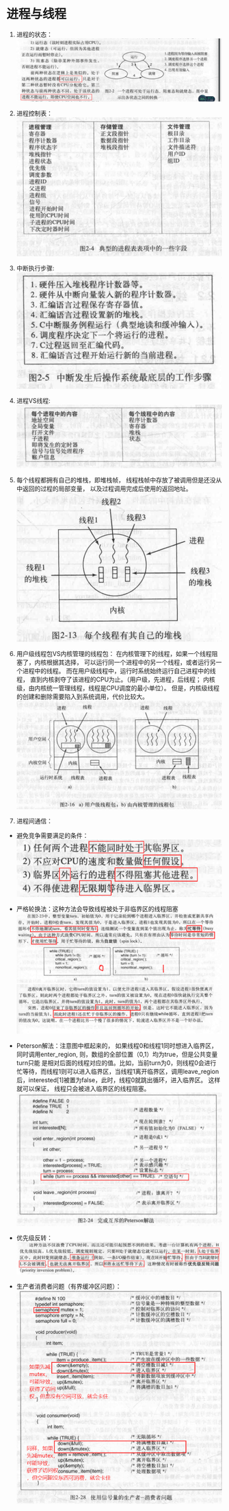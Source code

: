 # 进程与线程

1. 进程的状态：
![进程的状态](进程的状态.png)

2. 进程控制表：
![进程控制表](进程控制表.png)

3. 中断执行步骤:
![中断执行步骤](中断执行步骤.png)

4. 进程VS线程:
![进程VS线程](进程VS线程.png)

5. 每个线程都拥有自己的堆栈，即堆栈帧，
线程栈帧中存放了被调用但是还没从中返回的过程的局部变量，
以及过程调用完成后使用的返回地址。
![线程自己的堆栈](线程自己的堆栈.png)

6. 用户级线程包VS内核管理的线程包：
在内核管理下的线程，如果一个线程阻塞了，内核根据其选择，
可以运行同一个进程中的另一个线程，或者运行另一个进程中的线程。
而在用户级线程中，运行时系统始终运行自己进程中的线程，
直到内核剥夺了该进程的CPU为止。（用户级，先进程，后线程；
内核级，由内核统一管理线程，线程是CPU调度的最小单位）。
但是，内核级线程的创建和删除需要陷入到系统调用，代价比较大。
![线程管理](线程管理.png)

7. 进程间通信：
 - 避免竞争需要满足的条件：
 ![避免竞争的四个条件](避免竞争的四个条件.png)
 
 - 严格轮换法：这种方法会导致线程被处于非临界区的线程阻塞
 ![严格轮换法](严格轮换法.png)
 ![线程被处于非临界区的线程阻塞](线程被处于非临界区的线程阻塞.png)
 
 - Peterson解法：注意图中框起来的，
 如果线程0和线程1同时想进入临界区，同时调用enter_region,
 则，数组的全部位置（0,1）均为true，但是公共变量turn只能
 是相对后面的线程对应的值。比如，当前turn为0，则线程0会进行
 忙等待，而线程1则可以进入临界区，当线程1离开临界区，调用leave_region
 后，interested[1]被置为false，此时，线程0就跳出循环，进入临界区。
 这样就可以保证， 线程只会被进入临界区的线程阻塞。
 ![Peterson解法](Peterson解法.png)
 
 - 优先级反转：
 ![优先级反转](优先级反转.png)
 
 - 生产者消费者问题（有界缓冲区问题）：
 ![使用信号量解决生产者消费者问题](使用信号量解决生产者消费者问题.png)
 
 
 

